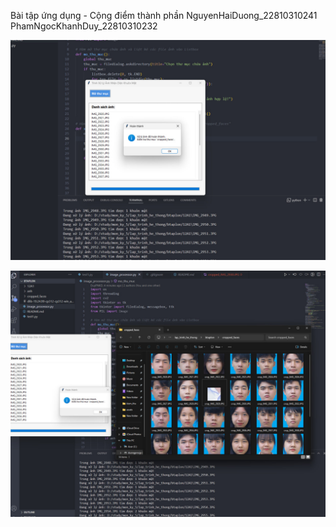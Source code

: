 Bài tập ứng dụng - Cộng điểm thành phần
NguyenHaiDuong_22810310241
PhamNgocKhanhDuy_22810310232

![Ảnh 1](./a1.jpg)

![Ảnh 2](./a2.jpg)
